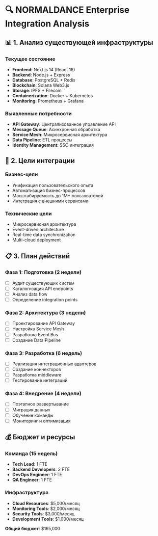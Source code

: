 # 🔍 NORMALDANCE Enterprise Integration Analysis

## 📊 1. Анализ существующей инфраструктуры

### Текущее состояние
- **Frontend**: Next.js 14 (React 18)
- **Backend**: Node.js + Express
- **Database**: PostgreSQL + Redis
- **Blockchain**: Solana Web3.js
- **Storage**: IPFS + Filecoin
- **Containerization**: Docker + Kubernetes
- **Monitoring**: Prometheus + Grafana

### Выявленные потребности
- **API Gateway**: Централизованное управление API
- **Message Queue**: Асинхронная обработка
- **Service Mesh**: Микросервисная архитектура
- **Data Pipeline**: ETL процессы
- **Identity Management**: SSO интеграция

## 🎯 2. Цели интеграции

### Бизнес-цели
- Унификация пользовательского опыта
- Автоматизация бизнес-процессов
- Масштабируемость до 1M+ пользователей
- Интеграция с внешними сервисами

### Технические цели
- Микросервисная архитектура
- Event-driven architecture
- Real-time data synchronization
- Multi-cloud deployment

## 📋 3. План действий

### Фаза 1: Подготовка (2 недели)
- [ ] Аудит существующих систем
- [ ] Каталогизация API endpoints
- [ ] Анализ data flow
- [ ] Определение integration points

### Фаза 2: Архитектура (3 недели)
- [ ] Проектирование API Gateway
- [ ] Настройка Service Mesh
- [ ] Разработка Event Bus
- [ ] Создание Data Pipeline

### Фаза 3: Разработка (6 недель)
- [ ] Реализация интеграционных адаптеров
- [ ] Создание коннекторов
- [ ] Разработка middleware
- [ ] Тестирование интеграций

### Фаза 4: Внедрение (4 недели)
- [ ] Поэтапное развертывание
- [ ] Миграция данных
- [ ] Обучение команды
- [ ] Мониторинг и оптимизация

## 💰 Бюджет и ресурсы

### Команда (15 недель)
- **Tech Lead**: 1 FTE
- **Backend Developers**: 2 FTE
- **DevOps Engineer**: 1 FTE
- **QA Engineer**: 1 FTE

### Инфраструктура
- **Cloud Resources**: $5,000/месяц
- **Monitoring Tools**: $2,000/месяц
- **Security Tools**: $3,000/месяц
- **Development Tools**: $1,000/месяц

**Общий бюджет**: $165,000